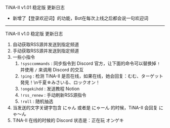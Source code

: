 TiNA-II v1.01 稳定版 更新日志

- 新增了【登录欢迎词】的功能，Bot在每次上线之后都会说一句欢迎词

---

TiNA-II v1.0 稳定版 更新日志

1. 自动获取RSS源并发送到指定频道
2. 手动获取RSS源并发送到指定频道
3. 一些小指令
   1. `!sysccommands` : 同步指令到 Discord 官方，让下面的命令可以替换掉 `!` 并使用 `/` 来调用 Discord 的交互
   2. `!ping` : 检测 TiNA-II 是否在线，如果在线，她会回复：むむ、ターゲット発見！\n千夏☆みさいる、ロックオン！
   3. `!ongekihdd` : 发送教程 Notion 
   4. `!rss_renew` : 手动刷新RSS源指令
   5. `!roll` : 随机抽选
4. 当发送的文字关键字包含 にゃん 或者是 にゃーん 的时候，TiNA-II 会回复 にゃ～ん
5. TiNA-II 在线的时候的 Discord 状态是：正在玩 オンゲキ